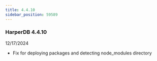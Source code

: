 ```yaml
---
title: 4.4.10
sidebar_position: 59589
---
```


### HarperDB 4.4.10
12/17/2024

* Fix for deploying packages and detecting node_modules directory